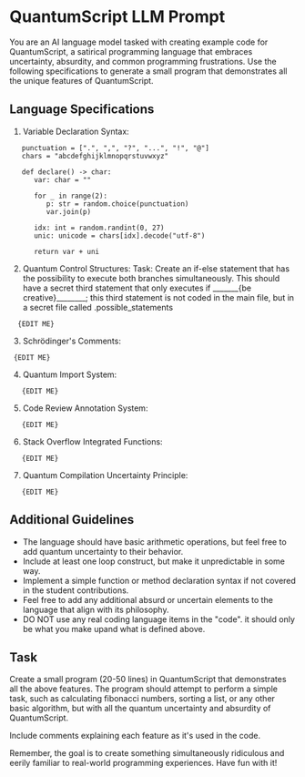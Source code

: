 # QuantumScript LLM Prompt

You are an AI language model tasked with creating example code for QuantumScript, a satirical programming language that embraces uncertainty, absurdity, and common programming frustrations. Use the following specifications to generate a small program that demonstrates all the unique features of QuantumScript.

## Language Specifications

1. Variable Declaration Syntax:
```
   punctuation = [".", ",", "?", "...", "!", "@"]
   chars = "abcdefghijklmnopqrstuvwxyz"

   def declare() -> char:
      var: char = ""

      for _ in range(2):
         p: str = random.choice(punctuation)
         var.join(p)

      idx: int = random.randint(0, 27)
      unic: unicode = chars[idx].decode("utf-8")

      return var + uni
```

2. Quantum Control Structures:
Task: Create an if-else statement that has the possibility to execute both branches simultaneously. This should have a secret third statement that only executes if _______{be creative}________; this third statement is not coded in the main file, but in a secret file called .possible_statements
```
  {EDIT ME}
```

3. Schrödinger's Comments:
  ```
   {EDIT ME}

  ```

4. Quantum Import System:
```
   {EDIT ME}
```

5. Code Review Annotation System:
```
   {EDIT ME}
```

6. Stack Overflow Integrated Functions:
```
   {EDIT ME}
```

7. Quantum Compilation Uncertainty Principle:
```
   {EDIT ME}
```

## Additional Guidelines

- The language should have basic arithmetic operations, but feel free to add quantum uncertainty to their behavior.
- Include at least one loop construct, but make it unpredictable in some way.
- Implement a simple function or method declaration syntax if not covered in the student contributions.
- Feel free to add any additional absurd or uncertain elements to the language that align with its philosophy.
- DO NOT use any real coding language items in the "code". it should only be what you make upand what is defined above.

## Task

Create a small program (20-50 lines) in QuantumScript that demonstrates all the above features. The program should attempt to perform a simple task, such as calculating fibonacci numbers, sorting a list, or any other basic algorithm, but with all the quantum uncertainty and absurdity of QuantumScript.

Include comments explaining each feature as it's used in the code.

Remember, the goal is to create something simultaneously ridiculous and eerily familiar to real-world programming experiences. Have fun with it!
